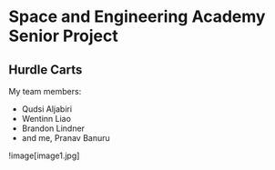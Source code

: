 # Space and Engineering Academy Senior Project
## Hurdle Carts
My team members:
- Qudsi Aljabiri
- Wentinn Liao
- Brandon Lindner
- and me, Pranav Banuru

!image[image1.jpg]